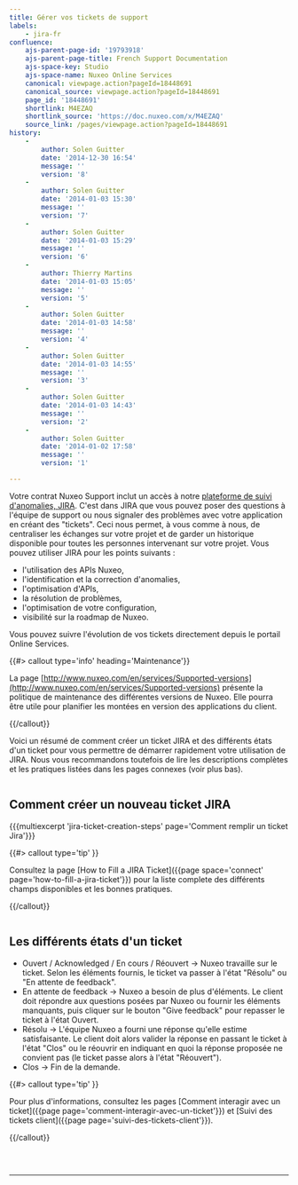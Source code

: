 ```yaml
---
title: Gérer vos tickets de support
labels:
    - jira-fr
confluence:
    ajs-parent-page-id: '19793918'
    ajs-parent-page-title: French Support Documentation
    ajs-space-key: Studio
    ajs-space-name: Nuxeo Online Services
    canonical: viewpage.action?pageId=18448691
    canonical_source: viewpage.action?pageId=18448691
    page_id: '18448691'
    shortlink: M4EZAQ
    shortlink_source: 'https://doc.nuxeo.com/x/M4EZAQ'
    source_link: /pages/viewpage.action?pageId=18448691
history:
    - 
        author: Solen Guitter
        date: '2014-12-30 16:54'
        message: ''
        version: '8'
    - 
        author: Solen Guitter
        date: '2014-01-03 15:30'
        message: ''
        version: '7'
    - 
        author: Solen Guitter
        date: '2014-01-03 15:29'
        message: ''
        version: '6'
    - 
        author: Thierry Martins
        date: '2014-01-03 15:05'
        message: ''
        version: '5'
    - 
        author: Solen Guitter
        date: '2014-01-03 14:58'
        message: ''
        version: '4'
    - 
        author: Solen Guitter
        date: '2014-01-03 14:55'
        message: ''
        version: '3'
    - 
        author: Solen Guitter
        date: '2014-01-03 14:43'
        message: ''
        version: '2'
    - 
        author: Solen Guitter
        date: '2014-01-02 17:58'
        message: ''
        version: '1'

---
```

Votre contrat Nuxeo Support inclut un acc&egrave;s &agrave; notre [plateforme de suivi d'anomalies, JIRA](https://jira.nuxeo.com). C'est dans JIRA que vous pouvez poser des questions &agrave; l'&eacute;quipe de support ou nous signaler des probl&egrave;mes avec votre application en cr&eacute;ant des "tickets". Ceci nous permet, &agrave; vous comme &agrave; nous, de centraliser les &eacute;changes sur votre projet et de garder un historique disponible pour toutes les personnes intervenant sur votre projet. Vous pouvez utiliser JIRA pour les points suivants :&nbsp;

*   l'utilisation des APIs Nuxeo,
*   l'identification et la correction d'anomalies,
*   l'optimisation d'APIs,
*   la r&eacute;solution de probl&egrave;mes,
*   l'optimisation de votre configuration,
*   visibilit&eacute; sur la roadmap de Nuxeo.

Vous pouvez suivre l'&eacute;volution de vos tickets directement depuis le portail Online Services.

{{#> callout type='info' heading='Maintenance'}}

La page [http://www.nuxeo.com/en/services/Supported-versions](http://www.nuxeo.com/en/services/Supported-versions) pr&eacute;sente la politique de maintenance des diff&eacute;rentes versions de Nuxeo. Elle pourra &ecirc;tre utile pour planifier les mont&eacute;es en version des applications du client.

{{/callout}}

Voici un r&eacute;sum&eacute; de comment cr&eacute;er un ticket JIRA et des diff&eacute;rents &eacute;tats d'un ticket pour vous permettre de d&eacute;marrer rapidement votre utilisation de JIRA. Nous vous recommandons toutefois de lire les descriptions compl&egrave;tes et les pratiques list&eacute;es dans les pages connexes (voir plus bas).

<div class="row" data-equalizer data-equalize-on="medium"><div class="column medium-6">

## Comment cr&eacute;er un nouveau ticket JIRA

{{{multiexcerpt 'jira-ticket-creation-steps' page='Comment remplir un ticket Jira'}}}

{{#> callout type='tip' }}

Consultez la page [How to Fill a JIRA Ticket]({{page space='connect' page='how-to-fill-a-jira-ticket'}}) pour la liste complete des diff&eacute;rents champs disponibles et les bonnes pratiques.

{{/callout}}</div><div class="column medium-6">

## Les diff&eacute;rents &eacute;tats d'un ticket

*   Ouvert / Acknowledged / En cours / R&eacute;ouvert
    &rarr;&nbsp;Nuxeo travaille sur le ticket. Selon les &eacute;l&eacute;ments fournis, le ticket va passer &agrave; l'&eacute;tat "R&eacute;solu" ou "En attente de feedback".
*   En attente de feedback
    &rarr;&nbsp;Nuxeo a besoin de plus d'&eacute;l&eacute;ments. Le client doit r&eacute;pondre aux questions pos&eacute;es par Nuxeo ou fournir les &eacute;l&eacute;ments manquants, puis cliquer sur le bouton "Give feedback" pour repasser le ticket &agrave; l'&eacute;tat Ouvert.
*   R&eacute;solu
    &rarr; L'&eacute;quipe Nuxeo a fourni une r&eacute;ponse qu'elle estime satisfaisante. Le client doit alors valider la r&eacute;ponse en passant le ticket &agrave; l'&eacute;tat "Clos" ou le r&eacute;ouvrir en indiquant en quoi la r&eacute;ponse propos&eacute;e ne convient pas (le ticket passe alors &agrave; l'&eacute;tat "R&eacute;ouvert").
*   Clos
    &rarr; Fin de la demande.&nbsp;

{{#> callout type='tip' }}

Pour plus d'informations, consultez les pages&nbsp;[Comment interagir avec un ticket]({{page page='comment-interagir-avec-un-ticket'}}) et [Suivi des tickets client]({{page page='suivi-des-tickets-client'}}).

{{/callout}}</div></div>

&nbsp;

* * *